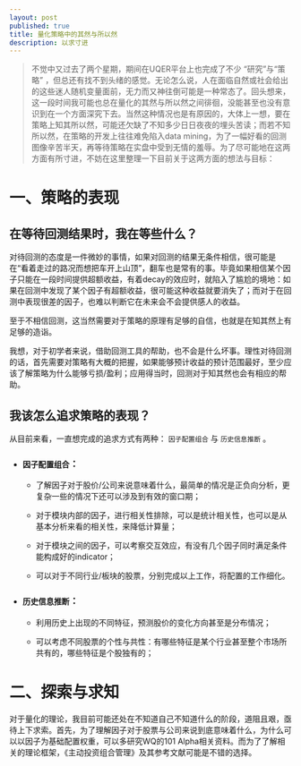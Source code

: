 ```yaml
---
layout: post
published: true
title: 量化策略中的其然与所以然
description: 以求寸进
---  
```



>不觉中又过去了两个星期，期间在UQER平台上也完成了不少 “研究”与“策略” ，但总还有找不到头绪的感觉。无论怎么说，人在面临自然或社会给出的这些迷人随机变量面前，无力而又神往倒可能是一种常态了。回头想来，这一段时间我可能也总在量化的其然与所以然之间徘徊，没能甚至也没有意识到在一个方面深究下去。当然这种情况也是有原因的，大体上一想，要在策略上知其所以然，可能还欠缺了不知多少日日夜夜的埋头苦读；而若不知所以然，在策略的开发上往往难免陷入data mining，为了一幅好看的回测图像辛苦半天，再等待策略在实盘中受到无情的羞辱。为了尽可能地在这两方面有所寸进，不妨在这里整理一下目前关于这两方面的想法与目标： 


# 一、策略的表现


## 在等待回测结果时，我在等些什么？  

对待回测的态度是一件微妙的事情，如果对回测的结果无条件相信，很可能是在“看着走过的路况而想把车开上山顶”，翻车也是常有的事。毕竟如果相信某个因子只能在一段时间提供超额收益，有着decay的效应时，就陷入了尴尬的境地：如果在回测中发现了某个因子有超额收益，很可能这种收益就要消失了；而对于在回测中表现很差的因子，也难以判断它在未来会不会提供感人的收益。
  
至于不相信回测，这当然需要对于策略的原理有足够的自信，也就是在知其然上有足够的造诣。  

我想，对于初学者来说，借助回测工具的帮助，也不会是什么坏事。理性对待回测的话，首先需要对策略有大概的把握，如果能够预计收益的预计范围最好，至少应该了解策略为什么能够亏损/盈利；应用得当时，回测对于知其然也会有相应的帮助。

## 我该怎么追求策略的表现？

从目前来看，一直想完成的追求方式有两种： `因子配置组合`  与  `历史信息推断` 。  

* ### `因子配置组合`：  

    * 了解因子对于股价/公司来说意味着什么，最简单的情况是正负向分析，更复杂一些的情况下还可以涉及到有效的窗口期；  

    * 对于模块内部的因子，进行相关性排除，可以是统计相关性，也可以是从基本分析来看的相关性，来降低计算量；  

    * 对于模块之间的因子，可以考察交互效应，有没有几个因子同时满足条件能构成好的indicator；  

    * 可以对于不同行业/板块的股票，分别完成以上工作，将配置的工作细化。  

    
* ### `历史信息推断`：  

    * 利用历史上出现的不同特征，预测股价的变化方向甚至是分布情况；  

    * 可以考虑不同股票的个性与共性：有哪些特征是某个行业甚至整个市场所共有的，哪些特征是个股独有的；  

    
# 二、探索与求知  


对于量化的理论，我目前可能还处在不知道自己不知道什么的阶段，道阻且艰，亟待上下求索。首先，为了理解因子对于股票与公司来说到底意味着什么，为什么可以以因子为基础配置权重，可以多研究WQ的101 Alpha相关资料。而为了了解相关的理论框架，《主动投资组合管理》及其参考文献可能是不错的选择。